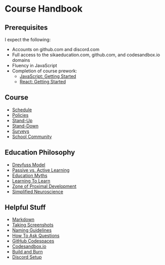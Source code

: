 # Course Handbook

## Prerequisites

I expect the following:

* Accounts on github.com and discord.com
* Full access to the sikaeducation.com, github.com, and codesandbox.io domains
* Fluency in JavaScript
* Completion of course prework:
  * [JavaScript: Getting Started](https://www.pluralsight.com/courses/javascript-getting-started)
  * [React: Getting Started](https://www.pluralsight.com/courses/react-js-getting-started)

## Course

* [Schedule](/schedule.md)
* [Policies](/posts/hartford-policies)
* [Stand-Up](/posts/sika-stand-up)
* [Stand-Down](/posts/sika-stand-down)
* [Surveys](/posts/sika-surveys)
* [School Community](/posts/sika-school-community)

## Education Philosophy

* [Dreyfuss Model](/posts/dreyfuss-model)
* [Passive vs. Active Learning](/posts/passive-vs-active-learning)
* [Education Myths](/posts/education-myths)
* [Learning To Learn](/posts/sika-learning-to-learn)
* [Zone of Proximal Development](/posts/zone-of-proximal-development)
* [Simplified Neuroscience](/posts/simplified-neuroscience)

## Helpful Stuff

* [Markdown](/posts/markdown)
* [Taking Screenshots](/posts/sika-screenshots)
* [Naming Guidelines](/posts/naming-guidelines)
* [How To Ask Questions](/posts/how-to-ask-questions)
* [GitHub Codespaces](/posts/sika-github-codespaces)
* [Codesandbox.io](/posts/sika-codesandbox)
* [Build and Burn](/posts/build-and-burn)
* [Discord Setup](/posts/sika-discord-setup)
